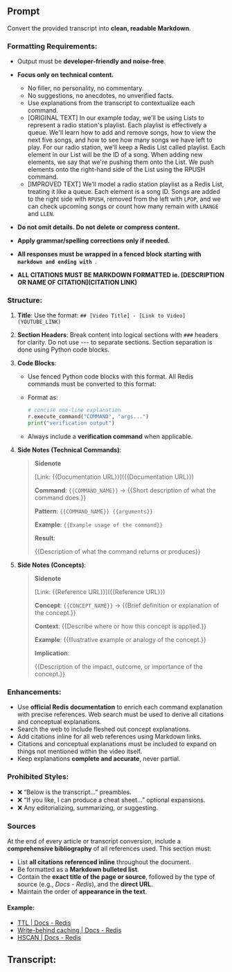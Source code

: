 ## Prompt

Convert the provided transcript into **clean, readable Markdown**.

### Formatting Requirements:

* Output must be **developer-friendly and noise-free**.
* **Focus only on technical content.**
  * No filler, no personality, no commentary.
  * No suggestions, no anecdotes, no unverified facts.
  * Use explanations from the transcript to contextualize each command.
   * [ORIGINAL TEXT] In our example today, we'll be using Lists to represent a radio station's playlist. Each playlist is effectively a queue. We'll learn how to add and remove songs, how to view the next five songs, and how to see how many songs we have left to play. For our radio station, we'll keep a Redis List called playlist. Each element in our List will be the ID of a song. When adding new elements, we say that we're pushing them onto the List. We push elements onto the right-hand side of the List using the RPUSH command.
   * [IMPROVED TEXT] We’ll model a radio station playlist as a Redis List, treating it like a queue. Each element is a song ID. Songs are added to the right side with `RPUSH`, removed from the left with `LPOP`, and we can check upcoming songs or count how many remain with `LRANGE` and `LLEN`.

* **Do not omit details. Do not delete or compress content.**
* **Apply grammar/spelling corrections only if needed.**
* **All responses must be wrapped in a fenced block starting with ```markdown and ending with ```**.
* **ALL CITATIONS MUST BE MARKDOWN FORMATTED ie. [DESCRIPTION OR NAME OF CITATION](CITATION LINK)**

### Structure:

1. **Title**:
   Use the format:
   `## [Video Title] - [Link to Video](YOUTUBE_LINK)`
2. **Section Headers**:
   Break content into logical sections with `###` headers for clarity.
   Do not use --- to separate sections. Section separation is done using Python code blocks.
3. **Code Blocks**:

   * Use fenced Python code blocks with this format. All Redis commands must be converted to this format:  
   * Format as:

     ```python
     # concise one-line explanation
     r.execute_command("COMMAND", "args...")
     print("verification output")
     ```
   * Always include a **verification command** when applicable.
4. **Side Notes (Technical Commands)**:

    > **Sidenote** 
    >
    > [Link: {{Documentation URL}}]({{Documentation URL}})
    >
    > **Command**: `{{COMMAND_NAME}}` → {{Short description of what the command does.}}
    >
    > **Pattern**: `{{COMMAND_NAME}} {{arguments}}`
    >
    > **Example**: `{{Example usage of the command}}`
    >
    > **Result**: 
    >
    > {{Description of what the command returns or produces}}
    
5. **Side Notes (Concepts)**:

    > **Sidenote**  
    >
    > [Link: {{Reference URL}}]({{Reference URL}})  
    >
    > **Concept**: `{{CONCEPT_NAME}}` → {{Brief definition or explanation of the concept.}}  
    >
    > **Context**: {{Describe where or how this concept is applied.}}  
    >
    > **Example**: {{Illustrative example or analogy of the concept.}}  
    >
    > **Implication**:  
    >
    > {{Description of the impact, outcome, or importance of the concept.}}  

### Enhancements:

* Use **official Redis documentation** to enrich each command explanation with precise references. Web search must be used to derive all citations and conceptual explanations.
* Search the web to include fleshed out concept explanations.
* Add citations inline for all web references using Markdown links.
* Citations and conceptual explanations must be included to expand on things not mentioned within the video itself.
* Keep explanations **complete and accurate**, never partial.

### Prohibited Styles:

* ❌ “Below is the transcript…” preambles.
* ❌ “If you like, I can produce a cheat sheet…” optional expansions.
* ❌ Any editorializing, summarizing, or suggesting.

### Sources

At the end of every article or transcript conversion, include a **comprehensive bibliography** of all references used. This section must:

* List **all citations referenced inline** throughout the document.
* Be formatted as a **Markdown bulleted list**.
* Contain the **exact title of the page or source**, followed by the type of source (e.g., *Docs - Redis*), and the **direct URL**.
* Maintain the order of **appearance in the text**.

#### Example:

- [TTL | Docs - Redis](https://redis.io/docs/latest/commands/ttl/?utm_source=chatgpt.com)  
- [Write-behind caching | Docs - Redis](https://redis.io/docs/latest/operate/oss_and_stack/stack-with-enterprise/gears-v1/python/recipes/write-behind/?utm_source=chatgpt.com)  
- [HSCAN | Docs - Redis](https://redis.io/docs/latest/commands/hscan/?utm_source=chatgpt.com)  


## Transcript:

```
```